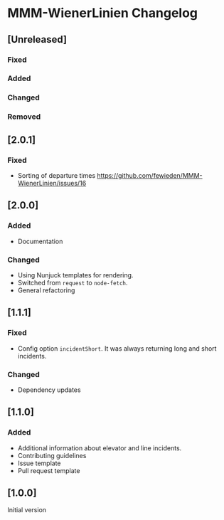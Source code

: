 # MMM-WienerLinien Changelog

## [Unreleased]

### Fixed

### Added

### Changed

### Removed

## [2.0.1]

### Fixed

- Sorting of departure times https://github.com/fewieden/MMM-WienerLinien/issues/16

## [2.0.0]

### Added

- Documentation

### Changed

- Using Nunjuck templates for rendering.
- Switched from `request` to `node-fetch`.
- General refactoring

## [1.1.1]

### Fixed

- Config option `incidentShort`. It was always returning long and short incidents.

### Changed

- Dependency updates

## [1.1.0]

### Added

- Additional information about elevator and line incidents.
- Contributing guidelines
- Issue template
- Pull request template

## [1.0.0]

Initial version
